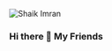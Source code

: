 ![Shaik Imran](https://drive.google.com/file/d/13-xQkWuX9jvH_UozIpwnId-BLJhu_8pS/view?usp=sharing)

### Hi there 👋 My Friends
